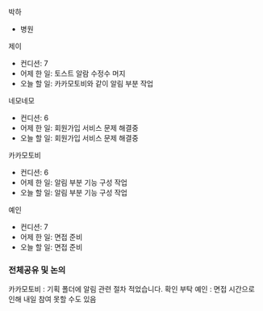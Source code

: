 박하
- 병원

제이
- 컨디션: 7
- 어제 한 일: 토스트 알람 수정수 머지
- 오늘 할 일: 카카모토비와 같이 알림 부분 작업

네모네모
- 컨디션: 6
- 어제 한 일: 회원가입 서비스 문제 해결중
- 오늘 할 일: 회원가입 서비스 문제 해결중

카카모토비
- 컨디션: 6
- 어제 한 일: 알림 부분 기능 구성 작업
- 오늘 할 일: 알림 부분 기능 구성 작업

예인
- 컨디션: 7
- 어제 한 일: 면접 준비
- 오늘 할 일: 면접 준비

### 전체공유 및 논의
카카모토비 : 기획 폴더에 알림 관련 절차 적었습니다. 확인 부탁
예인 : 면접 시간으로 인해 내일 참여 못할 수도 있음